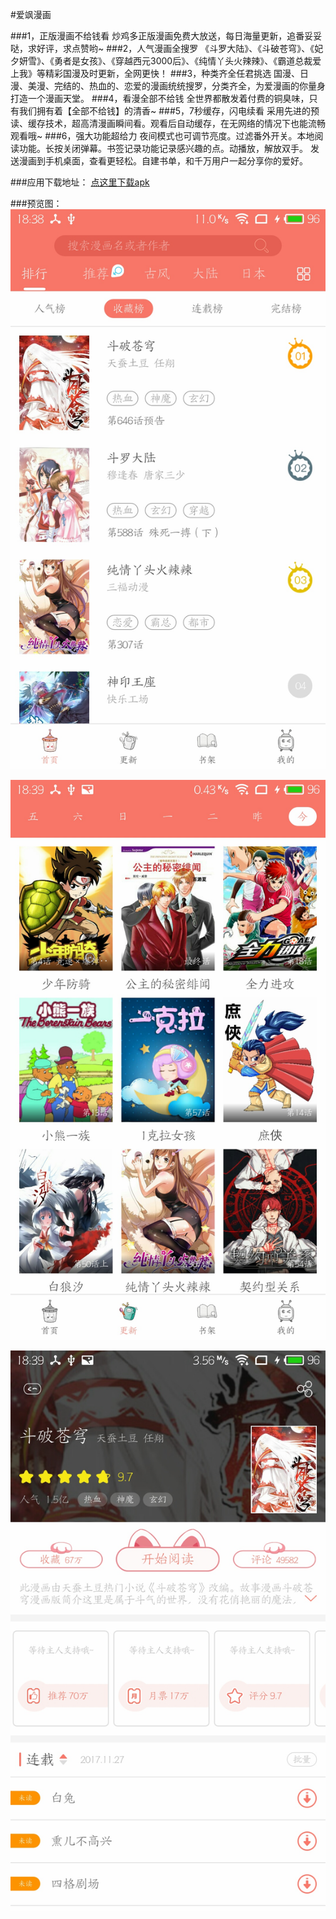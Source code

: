 #爱飒漫画

###1，正版漫画不给钱看
炒鸡多正版漫画免费大放送，每日海量更新，追番妥妥哒，求好评，求点赞哟~
###2，人气漫画全搜罗
《斗罗大陆》、《斗破苍穹》、《妃夕妍雪》、《勇者是女孩》、《穿越西元3000后》、《纯情丫头火辣辣》、《霸道总裁爱上我》等精彩国漫及时更新，全网更快！
###3，种类齐全任君挑选
国漫、日漫、美漫、完结的、热血的、恋爱的漫画统统搜罗，分类齐全，为爱漫画的你量身打造一个漫画天堂。
###4，看漫全部不给钱
全世界都散发着付费的铜臭味，只有我们拥有着【全部不给钱】的清香~
###5，7秒缓存，闪电续看
采用先进的预读、缓存技术，超高清漫画瞬间看。观看后自动缓存，在无网络的情况下也能流畅观看哦~
###6，强大功能超给力
夜间模式也可调节亮度。过滤番外开关。本地阅读功能。长按关闭弹幕。书签记录功能记录感兴趣的点。动播放，解放双手。
发送漫画到手机桌面，查看更轻松。自建书单，和千万用户一起分享你的爱好。

###应用下载地址：
[点这里下载apk](https://raw.githubusercontent.com/canyinghao2/manhua/master/apk/com.comic.isaman_1711172255_1.0.0.1.apk)

###预览图：
![](./S71130-183903.jpg)
 
![](./S71130-183907.jpg)
  
![](./S71130-183913.jpg)




